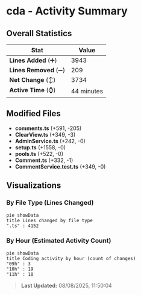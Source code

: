 # cda - Activity Summary 

## Overall Statistics

| Stat                   | Value                                                             |
| ---------------------- | ----------------------------------------------------------------- |
| **Lines Added** (➕)   | 3943                                          |
| **Lines Removed** (➖) | 209                                        |
| **Net Change** (↕)    | 3734                |
| **Active Time** (⌚)   | 44 minutes |


## Modified Files
- **comments.ts** (+591, -205)
- **ClearView.ts** (+349, -3)
- **AdminService.ts** (+242, -0)
- **setup.ts** (+1558, -0)
- **pools.ts** (+522, -0)
- **Comment.ts** (+332, -1)
- **CommentService.test.ts** (+349, -0)

## Visualizations

### By File Type (Lines Changed)

```mermaid
pie showData
title Lines changed by file type
".ts" : 4152
```

### By Hour (Estimated Activity Count)

```mermaid
pie showData
title Coding activity by hour (count of changes)
"09h" : 3
"10h" : 19
"11h" : 10
```


> **Last Updated:** 08/08/2025, 11:50:04